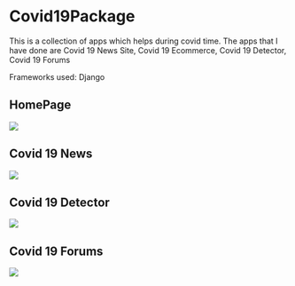 # Covid19Package
This is a collection of apps which helps during covid time.
The apps that I have done are Covid 19 News Site, Covid 19 Ecommerce, Covid 19 Detector, Covid 19 Forums

Frameworks used: Django

## HomePage
<img src = "https://user-images.githubusercontent.com/73742827/121117462-c80c4000-c835-11eb-94b3-7ffa2e7053c9.png">

## Covid 19 News
<img src = "https://user-images.githubusercontent.com/73742827/121117472-cb073080-c835-11eb-9333-597595806dcc.png">

## Covid 19 Detector
<img src = "https://user-images.githubusercontent.com/73742827/121117480-ccd0f400-c835-11eb-9397-98d5d9d5b43b.png">

## Covid 19 Forums
<img src = "https://user-images.githubusercontent.com/73742827/121117485-ce9ab780-c835-11eb-8efc-3a64ee2a1989.png">
